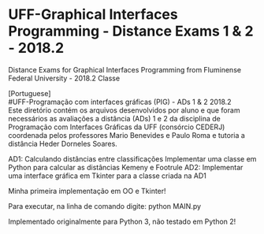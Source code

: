 # UFF-Graphical Interfaces Programming - Distance Exams 1 & 2 - 2018.2
Distance Exams for Graphical Interfaces Programming from Fluminense Federal University - 2018.2 Classe

[Portuguese]\
#UFF-Programação com interfaces gráficas (PIG) - ADs 1 & 2 2018.2\
Este diretório contém os arquivos desenvolvidos por aluno e que foram necessários as avaliações a distância (ADs) 1 e 2 da disciplina de Programação com Interfaces Gráficas da UFF (consórcio CEDERJ) coordenada pelos professores Mario Benevides e Paulo Roma e tutoria a distância Heder Dorneles Soares.

AD1: Calculando distâncias entre classificações Implementar uma classe em Python para calcular as distâncias Kemeny e Footrule AD2: Implementar uma interface gráfica em Tkinter para a classe criada na AD1

Minha primeira implementação em OO e Tkinter!

Para executar, na linha de comando digite: python MAIN.py

Implementado originalmente para Python 3, não testado em Python 2!
